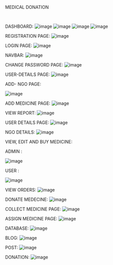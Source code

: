  
MEDICAL DONATION

 
 

DASHBOARD:
 ![image](https://user-images.githubusercontent.com/62815719/181061376-90708598-576c-4567-abd6-e952b78c5b29.png)
![image](https://user-images.githubusercontent.com/62815719/181061436-59e732fb-d4f7-443d-8a99-aa400d70913b.png)
![image](https://user-images.githubusercontent.com/62815719/181061481-521650b3-d466-464a-8c89-747277355e0f.png)
![image](https://user-images.githubusercontent.com/62815719/181061520-42547813-5a87-45b9-9391-d3461178a3a4.png)

REGISTRATION PAGE:
 ![image](https://user-images.githubusercontent.com/62815719/181061544-fb2b9823-fbba-4066-b73e-4d8d7856e304.png)

LOGIN PAGE:
 ![image](https://user-images.githubusercontent.com/62815719/181061595-61d5b181-672b-44b1-a1e9-c6a3a181647e.png)

NAVBAR:
 ![image](https://user-images.githubusercontent.com/62815719/181061629-81214f59-6aef-4d7a-83d7-d8024a42c8a3.png)

CHANGE PASSWORD PAGE:
 ![image](https://user-images.githubusercontent.com/62815719/181061662-92bff005-779c-4dcd-8075-c773fffed479.png)

USER-DETAILS PAGE:
![image](https://user-images.githubusercontent.com/62815719/181061708-15bfee81-2689-452e-b745-cc551207513e.png)

 
ADD- NGO PAGE:

![image](https://user-images.githubusercontent.com/62815719/181061756-18a17952-ac62-47c6-9a92-465b5e7d1ad1.png)

ADD MEDICINE PAGE:
![image](https://user-images.githubusercontent.com/62815719/181061828-8ca1a3af-3855-41f0-bd66-e100de6fd8a1.png)
 
VIEW REPORT:
 ![image](https://user-images.githubusercontent.com/62815719/181061883-af6b26bb-c606-4224-aa7d-8f6e577371a0.png)

USER DETAILS PAGE:
 ![image](https://user-images.githubusercontent.com/62815719/181061937-1a35c43a-ea58-467f-88d4-ca97d3bf695c.png)

NGO DETAILS:
 ![image](https://user-images.githubusercontent.com/62815719/181061966-1d7ac701-911d-4392-9084-886180c3d72b.png)

VIEW, EDIT AND BUY MEDICINE:




ADMIN :



![image](https://user-images.githubusercontent.com/62815719/181062170-4908b04d-bc7b-446a-9977-caf68d5fd6c7.png)
 
USER :



 ![image](https://user-images.githubusercontent.com/62815719/181062215-4c7cb6f3-9d37-4e84-a3c8-b6417b81f1d0.png)

VIEW ORDERS:
![image](https://user-images.githubusercontent.com/62815719/181062273-c5f63ca6-66f0-4f4e-842b-80aeefc20082.png)

DONATE MEDECINE: 
![image](https://user-images.githubusercontent.com/62815719/181062308-d1113907-3744-4cbe-b7f8-3071e790ace0.png)

COLLECT MEDICINE PAGE:
![image](https://user-images.githubusercontent.com/62815719/181062377-f9c6eef2-832f-4ef6-86f0-0837be9f1416.png)
 
ASSIGN MEDICINE PAGE:
![image](https://user-images.githubusercontent.com/62815719/181062402-a0546dc3-7985-4853-a721-c2eef9342cac.png)

DATABASE:
![image](https://user-images.githubusercontent.com/62815719/181062497-6ba22fe7-315d-4eda-9199-2aa254763ffe.png)
 
BLOG:
 ![image](https://user-images.githubusercontent.com/62815719/181062521-78315f60-c92f-476f-ae6c-1415c3a67c88.png)

POST:
![image](https://user-images.githubusercontent.com/62815719/181062560-6e120a89-767c-49ad-aa7f-587e15ab5f17.png)
 
DONATION:
![image](https://user-images.githubusercontent.com/62815719/181062612-8a732517-2a75-4b4d-8461-43ccbc9a85cf.png)
 







